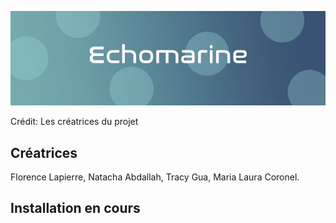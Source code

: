 ![](media/echomarine_banniere_page_projet.jpeg)

Crédit: Les créatrices du projet 



## Créatrices 
Florence Lapierre, Natacha Abdallah, Tracy Gua, Maria Laura Coronel. 

## Installation en cours 

